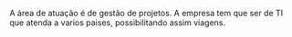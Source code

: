 A área de atuação é de gestão de projetos. 
A empresa tem que ser de TI que atenda a varios paises, possibilitando assim viagens.
